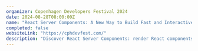 ```yaml
---
organizer: Copenhagen Developers Festival 2024
date: 2024-08-28T08:00:00Z
name: "React Server Components: A New Way to Build Fast and Interactive Web Apps"
completed: false
websiteLink: "https://cphdevfest.com/"
description: "Discover React Server Components: render React components on the server, stream them to the client, and build rich, interactive web interfaces with minimal client-side code. Learn how they work, and their benefits over traditional approaches, see real-world examples, and get best practices for adopting them in your projects."
---
```


